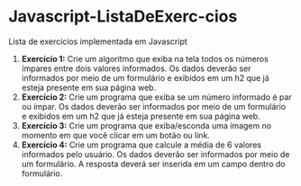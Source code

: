 # Javascript-ListaDeExerc-cios
Lista de exercícios implementada em Javascript
1. <b>Exercício 1:</b> Crie um algoritmo que exiba na tela todos os números ímpares entre dois valores informados. Os dados deverão ser informados por meio de um formulário e exibidos em um h2 que já esteja presente em sua página web.
2. <b>Exercício 2:</b> Crie um programa que exiba se um número informado é par ou ímpar. Os dados deverão ser informados por meio de um formulário e exibidos em um h2 que já esteja presente em sua página web.
3. <b>Exercício 3:</b> Crie um programa que exiba/esconda uma imagem no momento em que você clicar em um botão ou link.
4. <b>Exercício 4:</b> Crie um programa que calcule a média de 6 valores informados pelo usuário. Os dados deverão ser informados por meio de um formulário. A resposta deverá ser inserida em um campo dentro do formulário.
